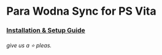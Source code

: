 # Para Wodna Sync for PS Vita

### [Installation & Setup Guide](https://pw-sync.github.io/guides/ps-vita.html)

###### give us a ⭐️ pleas.

